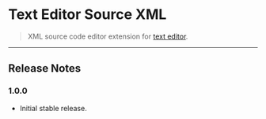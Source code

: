 Text Editor Source XML
======================

> XML source code editor extension for [text editor](https://github.com/taufik-nurrohman/text-editor).

---

Release Notes
-------------

### 1.0.0

 - Initial stable release.
